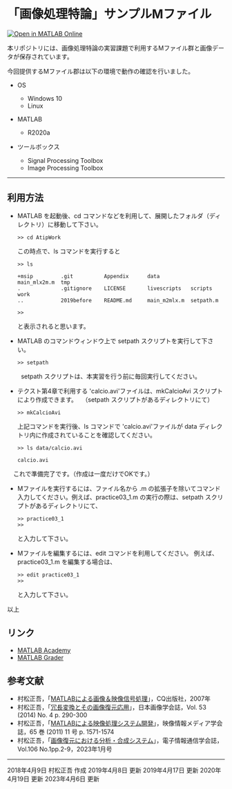 # 「画像処理特論」サンプルMファイル
[![Open in MATLAB Online](https://www.mathworks.com/images/responsive/global/open-in-matlab-online.svg)](https://matlab.mathworks.com/open/github/v1?repo=msiplab/AtipWork)

本リポジトリには、画像処理特論の実習課題で利用するMファイル群と画像データが保存されています。

今回提供するMファイル郡は以下の環境で動作の確認を行いました。

- OS
  - Windows 10
  - Linux 

- MATLAB
  - R2020a

- ツールボックス
  - Signal Processing Toolbox
  - Image Processing Toolbox 

---
## 利用方法

- MATLAB を起動後、cd コマンドなどを利用して、展開したフォルダ（ディレクトリ）に移動して下さい。

      >> cd AtipWork

  この時点で、ls コマンドを実行すると

      >> ls
      
      +msip         .git          Appendix      data          main_mlx2m.m  tmp           
      .             .gitignore    LICENSE       livescripts   scripts       work          
      ..            2019before    README.md     main_m2mlx.m  setpath.m            
      
      >> 

  と表示されると思います。

- MATLAB のコマンドウィンドウ上で setpath スクリプトを実行して下さい。

      >> setpath
　
　setpath スクリプトは、本実習を行う前に毎回実行してください。
 
- テクスト第4章で利用する 'calcio.avi'ファイルは、mkCalcioAvi スクリプトにより作成できます。
　（setpath スクリプトがあるディレクトリにて）

      >> mkCalcioAvi

  上記コマンドを実行後、ls コマンドで 'calcio.avi'ファイルが data ディレクトリ内に作成されていることを確認してください。

      >> ls data/calcio.avi

      calcio.avi  

　これで準備完了です。（作成は一度だけでOKです。）

- Mファイルを実行するには、ファイル名から .m の拡張子を除いてコマンド入力してください。例えば、practice03_1.m の実行の際は、setpath スクリプトがあるディレクトリにて、

      >> practice03_1
      >>

  と入力して下さい。

- Mファイルを編集するには、edit コマンドを利用してください。
  例えば、practice03_1.m を編集する場合は、

      >> edit practice03_1
      >>

  と入力して下さい。

以上

## リンク

- [MATLAB Academy](https://matlabacademy.mathworks.com/jp)
- [MATLAB Grader](https://grader.mathworks.com/)

## 参考文献
- 村松正吾，「[MATLABによる画像＆映像信号処理](http://www.cqpub.co.jp/hanbai/books/30/30941.htm)」，CQ出版社，2007年
- 村松正吾，「[冗長変換とその画像復元応用](https://www.jstage.jst.go.jp/article/isj/53/4/53_290/_article/-char/ja/)」，日本画像学会誌，Vol. 53 (2014) No. 4 p. 290-300
- 村松正吾，「[MATLABによる映像処理システム開発](https://www.jstage.jst.go.jp/article/itej/65/11/65_1571/_article/-char/ja/)」，映像情報メディア学会誌，65 巻 (2011) 11 号 p. 1571-1574
- 村松正吾，「[画像復元における分析・合成システム](https://app.journal.ieice.org/trial/106_1/k106_1_2/index.html)」，電子情報通信学会誌，Vol.106 No.1pp.2-9，2023年1月号

---
2018年4月9日 村松正吾 作成
2019年4月8日 更新
2019年4月17日 更新
2020年4月19日 更新
2023年4月6日 更新
